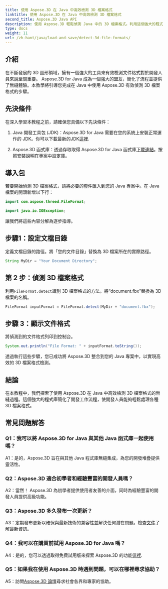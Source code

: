 ```yaml
---
title: 使用 Aspose.3D 在 Java 中高效檢測 3D 檔案格式
linktitle: 使用 Aspose.3D 在 Java 中高效檢測 3D 檔案格式
second_title: Aspose.3D Java API
description: 使用 Aspose.3D 輕鬆偵測 Java 中的 3D 檔案格式。利用這個強大的程式庫簡化您的開發流程。
type: docs
weight: 11
url: /zh-hant/java/load-and-save/detect-3d-file-formats/
---
```

## 介紹

在不斷發展的 3D 圖形領域，擁有一個強大的工具來有效檢測文件格式對於開發人員來說至關重要。 Aspose.3D for Java 成為一個強大的盟友，簡化了流程並提供了無縫體驗。本教學將引導您完成在 Java 中使用 Aspose.3D 有效偵測 3D 檔案格式的步驟。

## 先決條件

在深入學習本教程之前，請確保您具備以下先決條件：

1. Java 開發工具包 (JDK)：Aspose.3D for Java 需要在您的系統上安裝正常運作的 JDK。你可以下載最新的JDK[這裡](https://www.oracle.com/java/technologies/javase-downloads.html).

2.  Aspose.3D 函式庫：透過存取取得 Aspose.3D for Java 函式庫[下載連結](https://releases.aspose.com/3d/java/)。按照安裝說明在專案中設定庫。

## 導入包

若要開始偵測 3D 檔案格式，請將必要的套件匯入到您的 Java 專案中。在 Java 檔案的開頭新增以下行：

```java
import com.aspose.threed.FileFormat;

import java.io.IOException;
```

讓我們將這些內容分解為逐步指導。

## 步驟1：設定文檔目錄

定義文檔目錄的路徑。將「您的文件目錄」替換為 3D 檔案所在的實際路徑。

```java
String MyDir = "Your Document Directory";
```

## 第 2 步：偵測 3D 檔案格式

利用`FileFormat.detect`識別 3D 檔案格式的方法。將“document.fbx”替換為 3D 檔案的名稱。

```java
FileFormat inputFormat = FileFormat.detect(MyDir + "document.fbx");
```

## 步驟 3：顯示文件格式

將偵測到的文件格式列印到控制台。

```java
System.out.println("File Format: " + inputFormat.toString());
```

透過執行這些步驟，您已成功將 Aspose.3D 整合到您的 Java 專案中，以實現高效的 3D 檔案格式檢測。

## 結論

在本教程中，我們探索了使用 Aspose.3D 在 Java 中高效檢測 3D 檔案格式的無縫過程。這個強大的程式庫簡化了開發工作流程，使開發人員能夠輕鬆處理各種 3D 檔案格式。

## 常見問題解答

### Q1：我可以將 Aspose.3D for Java 與其他 Java 函式庫一起使用嗎？

A1：是的，Aspose.3D 旨在與其他 Java 程式庫無縫集成，為您的開發堆疊提供靈活性。

### Q2：Aspose.3D 適合初學者和經驗豐富的開發人員嗎？

A2：當然！ Aspose.3D 為初學者提供使用者友善的介面，同時為經驗豐富的開發人員提供高級功能。

### Q3：Aspose.3D 多久發布一次更新？

 A3：定期發布更新以確保與最新技術的兼容性並解決任何潛在問題。檢查[文件](https://reference.aspose.com/3d/java/)了解最新資訊。

### Q4：我可以在購買前試用 Aspose.3D for Java 嗎？

 A4：是的，您可以透過取得免費試用版來探索 Aspose.3D 的功能[這裡](https://releases.aspose.com/).

### Q5：如果我在使用 Aspose.3D 時遇到問題，可以在哪裡尋求協助？

A5：訪問[Aspose.3D 論壇](https://forum.aspose.com/c/3d/18)尋求社會各界和專家的協助。